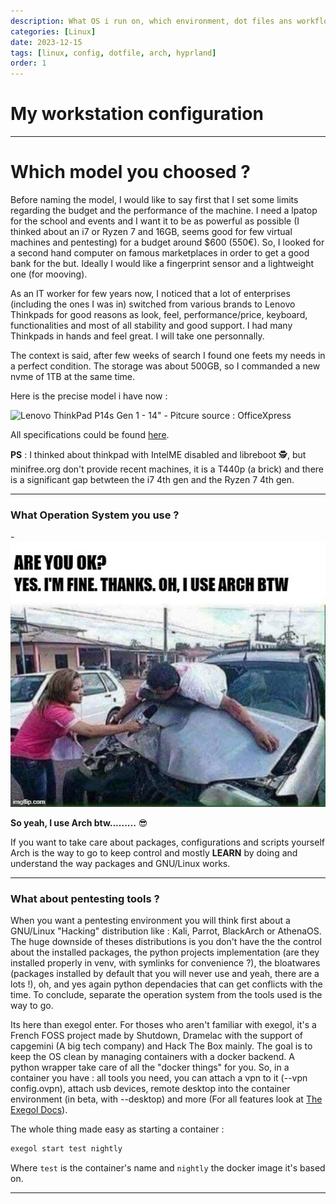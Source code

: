 ```yaml
---
description: What OS i run on, which environment, dot files ans workflow tips
categories: [Linux]
date: 2023-12-15
tags: [linux, config, dotfile, arch, hyprland]
order: 1
---
```


# My workstation configuration

---

# Which model you choosed ?

Before naming the model, I would like to say first that I set some limits regarding the budget and the performance of the machine. I need a lpatop for the school and events and I want it to be as powerful as possible (I thinked about an i7 or Ryzen 7 and 16GB, seems good for few virtual machines and pentesting) for a budget around $600 (550€). So, I looked for a second hand computer on famous marketplaces in order to get a good bank for the but. Ideally I would like a fingerprint sensor and a lightweight one (for mooving).

As an IT worker for few years now, I noticed that a lot of enterprises (including the ones I was in) switched from various brands to Lenovo Thinkpads for good reasons as look, feel, performance/price, keyboard, functionalities and most of all stability and good support. I had many Thinkpads in hands and feel great. I will take one personnally.

The context is said, after few weeks of search I found one feets my needs in a perfect condition. The storage was about 500GB, so I commanded a new nvme of 1TB at the same time.

Here is the precise model i have now :

![Lenovo ThinkPad P14s Gen 1 - 14" - Pitcure source : OfficeXpress](https://www.officexpress.fr/ws_userstuff/cnet/512x384_20Y1000QFR-4.jpg)

All specifications could be found [here](https://www.officexpress.fr/10145925-20y1000qfr-lenovo-thinkpad-p14s-gen-20y1-amd-ryzen-pro-4750u-jusqu-ghz-win-pro-bits-radeon-graphics-ram-256-ssd-tcg-opal-encryption-ips-1920-1080-full-noir-clavier-fran-ais-3540260184357).

**PS** : I thinked about thinkpad with IntelME disabled and libreboot 🕵️, but minifree.org don't provide recent machines, it is a T440p (a brick) and there is a significant gap betwteen the i7 4th gen and the Ryzen 7 4th gen.

---

### What Operation System you use ?

-![](images/my-configuration/iusearchbtw.webp)

**So yeah, I use Arch btw.........** 😎

If you want to take care about packages, configurations and scripts yourself Arch is the way to go to keep control and mostly **LEARN** by doing and understand the way packages and GNU/Linux works.

---

### What about pentesting tools ?

When you want a pentesting environment you will think first about a GNU/Linux "Hacking" distribution like : Kali, Parrot, BlackArch or AthenaOS. The huge downside of theses distributions is you don't have the the control about the installed packages, the python projects implementation (are they installed properly in venv, with symlinks for convenience ?), the bloatwares (packages installed by default that you will never use and yeah, there are a lots !), oh, and yes again python dependacies that can get conflicts with the time. To conclude, separate the operation system from the tools used is the way to go.  

Its here than exegol enter. For thoses who aren't familiar with exegol, it's a French FOSS project made by Shutdown, Dramelac with the support of capgemini (A big tech company) and Hack The Box mainly. The goal is to keep the OS clean by managing containers with a docker backend. A python wrapper take care of all the "docker things" for you. So, in a container you have : all tools you need, you can attach a vpn to it (--vpn config.ovpn), attach usb devices, remote desktop into the container environment (in beta, with --desktop) and more (For all features look at [The Exegol Docs](https://exegol.readthedocs.io/en/latest/)).

The whole thing made easy as starting a container :

```sh
exegol start test nightly
```

Where `test` is the container's name and `nightly` the docker image it's based on.


---